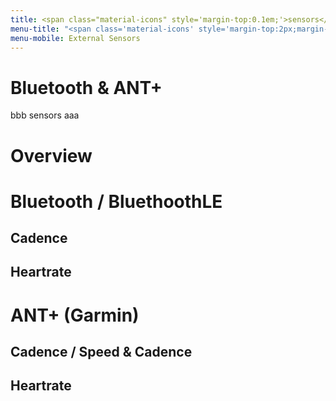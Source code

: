 ```yaml
---
title: <span class="material-icons" style='margin-top:0.1em;'>sensors</span> External Sensors
menu-title: "<span class='material-icons' style='margin-top:2px;margin-left: -2px;'>sensors</span>&nbsp;External Sensors"
menu-mobile: External Sensors
---
```

#  <i class="fa-brands fa-bluetooth"></i> Bluetooth & ANT+
bbb <span class="material-icons">sensors</span> aaa
# Overview
# <i class="fa-brands fa-bluetooth"></i> Bluetooth / BluethoothLE
## <i class="fa-solid fa-arrow-rotate-left"></i> Cadence
## <i class="fa-solid fa-heart-pulse"></i> Heartrate
# ANT+ (Garmin)
## <i class="fa-solid fa-arrow-rotate-left"></i> Cadence / Speed & Cadence
## <i class="fa-solid fa-heart-pulse"></i> Heartrate